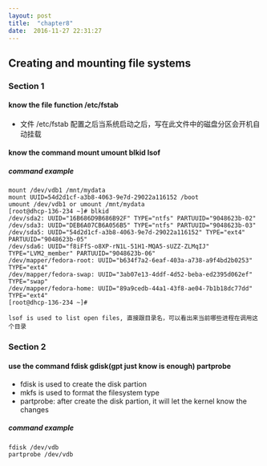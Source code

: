 ```yaml
---
layout: post
title:  "chapter8"
date:  2016-11-27 22:31:27
---
```


## Creating and mounting file systems

### Section 1

#### know the file function /etc/fstab

* 文件 /etc/fstab 配置之后当系统启动之后，写在此文件中的磁盘分区会开机自动挂载

#### know the command mount umount blkid lsof

##### command example

    mount /dev/vdb1 /mnt/mydata
    mount UUID=54d2d1cf-a3b8-4063-9e7d-29022a116152 /boot
    umount /dev/vdb1 or umount /mnt/mydata
    [root@dhcp-136-234 ~]# blkid 
    /dev/sda2: UUID="16B686D9B686B92F" TYPE="ntfs" PARTUUID="9048623b-02"
    /dev/sda3: UUID="DEB6A07CB6A056B5" TYPE="ntfs" PARTUUID="9048623b-03"
    /dev/sda5: UUID="54d2d1cf-a3b8-4063-9e7d-29022a116152" TYPE="ext4" PARTUUID="9048623b-05"
    /dev/sda6: UUID="f8iFfS-o8XP-rN1L-51H1-MQA5-sUZZ-ZLMqIJ" TYPE="LVM2_member" PARTUUID="9048623b-06"
    /dev/mapper/fedora-root: UUID="b634f7a2-6eaf-403a-a738-a9f4bd2b0253" TYPE="ext4"
    /dev/mapper/fedora-swap: UUID="3ab07e13-4ddf-4d52-beba-ed2395d062ef" TYPE="swap"
    /dev/mapper/fedora-home: UUID="89a9cedb-44a1-43f8-ae04-7b1b18dc77dd" TYPE="ext4"
    [root@dhcp-136-234 ~]# 
    
    lsof is used to list open files, 直接跟目录名，可以看出来当前哪些进程在调用这个目录

### Section 2

#### use the command fdisk gdisk(gpt just know is enough) partprobe

* fdisk is used to create the disk partion
* mkfs is used to format the filesystem type
* partprobe: after create the disk partion, it will let the kernel know the changes

##### command example
    fdisk /dev/vdb
    partprobe /dev/vdb
